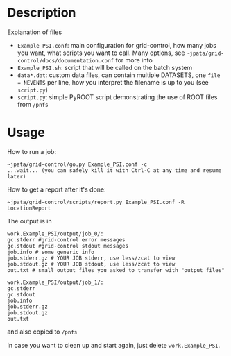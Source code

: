 Description
=====

Explanation of files
* `Example_PSI.conf`: main configuration for grid-control, how many jobs you want, what scripts you want to call. Many options, see `~jpata/grid-control/docs/documentation.conf` for more info
* `Example_PSI.sh`: script that will be called on the batch system
* `data*.dat`: custom data files, can contain multiple DATASETS, one `file = NEVENTS` per line, how you interpret the filename is up to you (see `script.py`)
* `script.py`: simple PyROOT script demonstrating the use of ROOT files from `/pnfs`

Usage
=====

How to run a job:
~~~
~jpata/grid-control/go.py Example_PSI.conf -c
...wait... (you can safely kill it with Ctrl-C at any time and resume later)
~~~

How to get a report after it's done:
~~~
~jpata/grid-control/scripts/report.py Example_PSI.conf -R LocationReport
~~~

The output is in

~~~
work.Example_PSI/output/job_0/:
gc.stderr #grid-control error messages
gc.stdout #grid-control stdout messages
job.info # some generic info
job.stderr.gz # YOUR JOB stderr, use less/zcat to view
job.stdout.gz # YOUR JOB stdout, use less/zcat to view
out.txt # small output files you asked to transfer with "output files"

work.Example_PSI/output/job_1/:
gc.stderr
gc.stdout
job.info
job.stderr.gz
job.stdout.gz
out.txt
~~~

and also copied to `/pnfs`

In case you want to clean up and start again, just delete `work.Example_PSI`.
